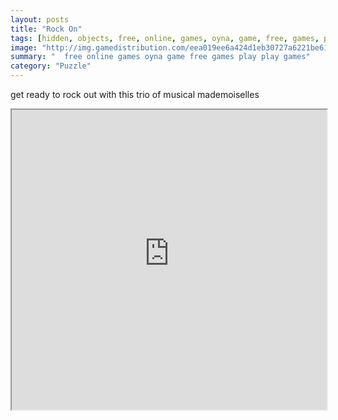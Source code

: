 ```yaml
---
layout: posts
title: "Rock On"
tags: [hidden, objects, free, online, games, oyna, game, free, games, play, play, games]
image: "http://img.gamedistribution.com/eea019ee6a424d1eb30727a6221be610.jpg"
summary: "  free online games oyna game free games play play games"
category: "Puzzle"
---
```


get ready to rock out with this trio of musical mademoiselles

<iframe width="100%" height="480px;" src="http://flash.gamedistribution.com?game=eea019ee6a424d1eb30727a6221be610"></iframe>